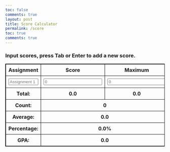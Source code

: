 ```yaml
---
toc: false
comments: true
layout: post
title: Score Calculator
permalink: /score
toc: true
comments: true
---
```




<html lang="en">
<head>
    <meta charset="UTF-8">
    <meta name="viewport" content="width=device-width, initial-scale=1.0">
    <title>Score Calculator</title>
    <style>
        table {
            width: 100%;
            border-collapse: collapse;
        }
        table, th, td {
            border: 1px solid black;
        }
        th, td {
            padding: 8px;
            text-align: center;
        }
        tfoot {
            font-weight: bold;
        }
    </style>
</head>
<body>
    <!-- Help Message -->
    <h3>Input scores, press Tab or Enter to add a new score.</h3>
    <!-- Table for scores -->
    <table>
        <thead>
            <tr>
                <th>Assignment</th>
                <th>Score</th>
                <th>Maximum</th>
            </tr>
        </thead>
        <tbody id="scores">
            <!-- Initial input row -->
            <tr>
                <td><input type="text" name="assignment" placeholder="Assignment 1" style="width: 100%;"></td>
                <td><input type="number" name="score" onkeydown="calculator(event)" placeholder="0"></td>
                <td><input type="number" name="max" onkeydown="calculator(event)" placeholder="0"></td>
            </tr>
        </tbody>
        <tfoot class="tfoot">
            <tr>
                <td>Total:</td>
                <td id="total">0.0</td>
                <td id="maxTotal">0.0</td>
            </tr>
            <tr>
                <td>Count:</td>
                <td colspan="2" id="count">0</td>
            </tr>
            <tr>
                <td>Average:</td>
                <td colspan="2" id="average">0.0</td>
            </tr>
            <tr>
                <td>Percentage:</td>
                <td colspan="2" id="percentage">0.0%</td>
            </tr>
            <tr>
                <td>GPA:</td>
                <td colspan="2" id="gpa">0.0</td>
            </tr>
        </tfoot>
    </table>
    <script>
        // Function to calculate totals, averages, percentages, and GPA
        function calculator(event) {
            if (event.key === "Enter" || event.key === "Tab") {
                event.preventDefault();
                var rows = document.querySelectorAll('#scores tr');
                var total = 0, maxTotal = 0, count = 0;
                rows.forEach(row => {
                    var score = parseFloat(row.querySelector('input[name="score"]').value) || 0;
                    var max = parseFloat(row.querySelector('input[name="max"]').value) || 0;
                    if (score && max) {
                        total += score;
                        maxTotal += max;
                        count++;
                    }
                });

                var average = count > 0 ? (total / count).toFixed(2) : "0.0";
                var percentage = maxTotal > 0 ? ((total / maxTotal) * 100).toFixed(2) : "0.0";
                var gpa = calculateGPA(percentage);

                document.getElementById('total').innerText = total.toFixed(2);
                document.getElementById('maxTotal').innerText = maxTotal.toFixed(2);
                document.getElementById('count').innerText = count;
                document.getElementById('average').innerText = average;
                document.getElementById('percentage').innerText = percentage + '%';
                document.getElementById('gpa').innerText = gpa.toFixed(2);

                if (rows.length === count) {
                    newInputRow(count + 1);
                }
                saveToLocalStorage();
            }
        }

        // Function to create a new input row
        function newInputRow(index) {
            var row = document.createElement('tr');
            var assignmentCell = document.createElement('td');
            var scoreCell = document.createElement('td');
            var maxCell = document.createElement('td');

            assignmentCell.innerHTML = `<input type="text" name="assignment" placeholder="Assignment ${index}" style="width: 100%;">`;
            scoreCell.innerHTML = `<input type="number" name="score" onkeydown="calculator(event)">`;
            maxCell.innerHTML = `<input type="number" name="max" onkeydown="calculator(event)">`;

            row.appendChild(assignmentCell);
            row.appendChild(scoreCell);
            row.appendChild(maxCell);
            document.getElementById('scores').appendChild(row);

            // Set focus on the new input field
            row.querySelector('input[name="assignment"]').focus();
        }

        // Function to save data to local storage
        function saveToLocalStorage() {
            var rows = document.querySelectorAll('#scores tr');
            var data = [];
            rows.forEach(row => {
                var assignment = row.querySelector('input[name="assignment"]').value;
                var score = row.querySelector('input[name="score"]').value;
                var max = row.querySelector('input[name="max"]').value;
                if (assignment && score && max) {
                    data.push({ assignment, score, max });
                }
            });
            localStorage.setItem('scoresData', JSON.stringify(data));
        }

        // Function to load data from local storage
        function loadFromLocalStorage() {
            var data = JSON.parse(localStorage.getItem('scoresData')) || [];
            if (data.length > 0) {
                data.forEach((item, index) => {
                    newInputRow(index + 1);
                    var row = document.querySelectorAll('#scores tr')[index];
                    row.querySelector('input[name="assignment"]').value = item.assignment;
                    row.querySelector('input[name="score"]').value = item.score;
                    row.querySelector('input[name="max"]').value = item.max;
                });
            }
        }

        // Function to calculate GPA based on percentage
        function calculateGPA(percentage) {
            // Example GPA calculation: convert percentage to GPA on a 4.0 scale
            if (percentage >= 90) return 4.0;
            if (percentage >= 80) return 3.0;
            if (percentage >= 70) return 2.0;
            if (percentage >= 60) return 1.0;
            return 0.0;
        }

        // Initialize with saved data
        loadFromLocalStorage();
    </script>
</body>
</html>
